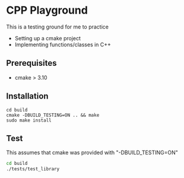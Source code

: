 # CPP Playground
This is a testing ground for me to practice
* Setting up a cmake project
* Implementing functions/classes in C++

## Prerequisites
* cmake > 3.10

## Installation
~~~
cd build
cmake -DBUILD_TESTING=ON .. && make
sudo make install
~~~

## Test
This assumes that cmake was provided with "-DBUILD_TESTING=ON"

~~~bash
cd build
./tests/test_library
~~~
